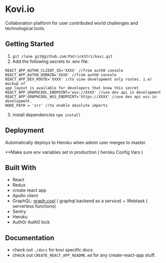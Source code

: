 # Kovi.io

Collaboration platform for user contributed world challenges and technological
tools.



## Getting Started

1. `git clone git@github.com:PatrickStrz/kovi.git`
2. Add the following secrets to .env file:
```
REACT_APP_AUTH0_CLIENT_ID='XXXX' //from auth0 console
REACT_APP_AUTH0_DOMAIN='XXXX' //from auth0 console
REACT_APP_DEV_ROUTE='XXXX' //to view development only routes. i.e) mockup of
app layout is available for developers that know this secret
REACT_APP_GRAPHCOOL_ENDPOINT='wss://XXXX' //use dev api in development
REACT_APP_GRAPHCOOL_WSS_ENDPOINT='https://XXXX' //use dev api wss in development.
NODE_PATH = 'src' //to enable absolute imports
```
 3. install dependencies `npm install`

## Deployment

Automatically deploys to Heroku when admin user merges to master.

**Make sure env variables set in production ( heroku Config Vars )

## Built With

* React
* Redux
* create react app
* Apollo client
* GraphQL: [graph.cool](url) ( graphql backend as a service) +
Webtask ( serverless functions)
* Sentry
* Heroku
* Auth0/ Auth0 lock

## Documentation

* check out `./docs` for kovi specific docs
* check out `CREATE_REACT_APP_README.md` for any create-react-app stuff.

